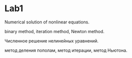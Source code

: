 # Lab1
Numerical solution of nonlinear equations.

binary method, iteration method, Newton method.

Численное решение нелинейных уравнений.

метод деления пополам, метод итерации, метод Ньютона.
